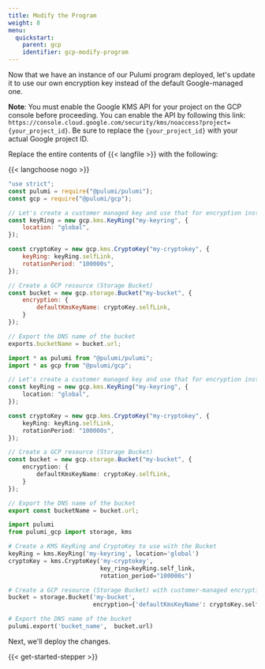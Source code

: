 ```yaml
---
title: Modify the Program
weight: 8
menu:
  quickstart:
    parent: gcp
    identifier: gcp-modify-program
---
```


Now that we have an instance of our Pulumi program deployed, let's update it to use our own encryption key instead of the default Google-managed one.

**Note**: You must enable the Google KMS API for your project on the GCP console before proceeding. You can enable the API by following this link: `https://console.cloud.google.com/security/kms/noaccess?project={your_project_id}`. Be sure to replace the `{your_project_id}` with your actual Google project ID.

Replace the entire contents of {{< langfile >}} with the following:

{{< langchoose nogo >}}

```javascript
"use strict";
const pulumi = require("@pulumi/pulumi");
const gcp = require("@pulumi/gcp");

// Let's create a customer managed key and use that for encryption instead of the default Google-managed key.
const keyRing = new gcp.kms.KeyRing("my-keyring", {
    location: "global",
});

const cryptoKey = new gcp.kms.CryptoKey("my-cryptokey", {
    keyRing: keyRing.selfLink,
    rotationPeriod: "100000s",
});

// Create a GCP resource (Storage Bucket)
const bucket = new gcp.storage.Bucket("my-bucket", {
    encryption: {
        defaultKmsKeyName: cryptoKey.selfLink,
    }
});

// Export the DNS name of the bucket
exports.bucketName = bucket.url;
```

```typescript
import * as pulumi from "@pulumi/pulumi";
import * as gcp from "@pulumi/gcp";

// Let's create a customer managed key and use that for encryption instead of the default Google-managed key.
const keyRing = new gcp.kms.KeyRing("my-keyring", {
    location: "global",
});

const cryptoKey = new gcp.kms.CryptoKey("my-cryptokey", {
    keyRing: keyRing.selfLink,
    rotationPeriod: "100000s",
});

// Create a GCP resource (Storage Bucket)
const bucket = new gcp.storage.Bucket("my-bucket", {
    encryption: {
        defaultKmsKeyName: cryptoKey.selfLink,
    }
});

// Export the DNS name of the bucket
export const bucketName = bucket.url;
```

```python
import pulumi
from pulumi_gcp import storage, kms

# Create a KMS KeyRing and CryptoKey to use with the Bucket
keyRing = kms.KeyRing('my-keyring', location='global')
cryptoKey = kms.CryptoKey('my-cryptokey',
                          key_ring=keyRing.self_link,
                          rotation_period="100000s")

# Create a GCP resource (Storage Bucket) with customer-managed encryption key
bucket = storage.Bucket('my-bucket',
                        encryption={'defaultKmsKeyName': cryptoKey.self_link})

# Export the DNS name of the bucket
pulumi.export('bucket_name',  bucket.url)
```

Next, we'll deploy the changes.

{{< get-started-stepper >}}
